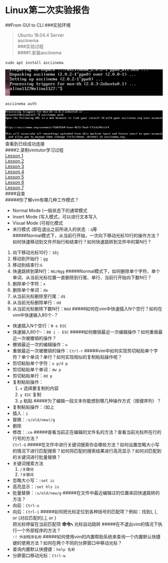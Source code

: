 # Linux第二次实验报告
##From GUI to CLI
###实验环境
>Ubuntu 18.04.4 Server  
>asciinema  
###实验过程  
####1.安装asciinema

	sudo apt install asciinema
![1](./image/1.PNG)   

	asciinema auth
![1](./image/2.PNG)  
查看到已经成功连接  
####2.录制vimtutor学习过程    
[Lesson 1](https://asciinema.org/a/1AaHu89OZ9rU2wZZMYUWUZJTl)   
[Lesson 2](https://asciinema.org/a/AuvLEXkS3Jf7qYjmYcwFJwul9)  
[Lesson 3](https://asciinema.org/a/DSWln02J0mBDi0pd93is8E1H1)  
[Lesson 4](https://asciinema.org/a/cQzbQwL7tbL1h3oHkY76mDmZj)  
[Lesson 5](https://asciinema.org/a/5kRG1xkdQfieUbGVT047MSnz3)  
[Lesson 6](https://asciinema.org/a/sohQW4l6Bk2JIdjf09UzxGGqG)  
[Lesson 7](https://asciinema.org/a/RwlTYwuqFQ0rHwwzDjiLuRIAq)    
####自查    
#####你了解vim有哪几种工作模式？  
* Normal Mode   (一般状态下的通常模式 
* Insert Mode   (写入模式，可以进行文本写入
* Visual Mode   (可视化模式
* 末行模式   (即在退出之前所进入的状态 ```：q```等  
#####Normal模式下，从当前行开始，一次向下移动光标10行的操作方法？如何快速移动到文件开始行和结束行？如何快速跳转到文件中的第N行？  
1. 向下移动光标10行：```10j```
2. 移动到开始行：```gg```
3. 移动到结束行:```G```
4. 快速跳转到第N行：```NG/Ngg```
#####Normal模式下，如何删除单个字符、单个单词、从当前光标位置一直删除到行尾、单行、当前行开始向下数N行？
1. 删除单个字符：```x```
2. 删除单个单词：```dw```
3. 从当前光标删除至行尾：```d$```
4. 从当前光标删除单行：```dd```
5. 从当前光标删除下数N行：```Ndd```
#####如何在vim中快速插入N个空行？如何在vim中快速输入80个-？
* 快速插入N个空行：```N o ESC```
* 快速输入80个-：```80 i - ESC```
#####如何撤销最近一次编辑操作？如何重做最近一次被撤销的操作？
* 撤销最近一次的编辑操作：```u```
* 重做最近一次被撤销的操作：```Ctrl-r```
#####vim中如何实现剪切粘贴单个字符？单个单词？单行？如何实现相似的复制粘贴操作呢？
* 剪切粘贴单个字符：```x p/d p```
* 剪切粘贴单个单词：```dw p```
* 剪切粘贴单行：```dd p```
* 复制粘贴操作：
   1. ```v``` 选择要复制的内容
   2. ```y ESC``` 复制
   3. ```p``` 粘贴
#####为了编辑一段文本你能想到哪几种操作方式（按键序列）？  
* 复制粘贴操作：（如上
* 插入：```i```
* 替换：```:s/old/new(/g```
* 删除
* 修改：```:ce```
#####查看当前正在编辑的文件名的方法？查看当前光标所在行的行号的方法？  
```Ctrl-G```
#####在文件中进行关键词搜索你会哪些方法？如何设置忽略大小写的情况下进行匹配搜索？如何将匹配的搜索结果进行高亮显示？如何对匹配到的关键词进行批量替换？  
* 关键词搜索方法   
   1. ```/关键词```
   2. ```?关键词```
* 忽略大小写：```:set ic```
* 高亮显示：```:set hls is```
* 批量替换：```:s/old/new/g```
#####在文件中最近编辑过的位置来回快速跳转的方法？  
* 向前：```Ctrl-o```
* 向后：```Ctrl-i```
#####如何把光标定位到各种括号的匹配项？例如：找到(, [, or {对应匹配的),], or }    
把光标停留在当前匹配项 **命令```%```** 光标自动跳转
#####在不退出vim的情况下执行一个外部程序的方法？  
```:! 外部程序名称```
#####如何使用vim的内置帮助系统来查询一个内置默认快捷键的使用方法？如何在两个不同的分屏窗口中移动光标？  
* 查询内置默认快捷键：```help 名称```
* 分屏窗口移动光标：```Ctrl-w```